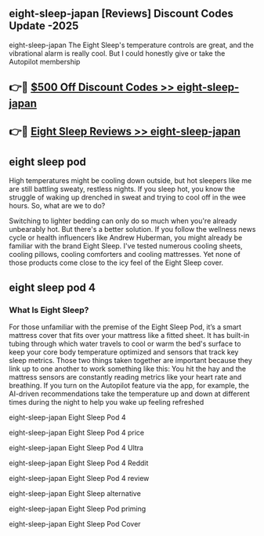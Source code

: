 ## eight-sleep-japan [Reviews​] Discount Codes Update -2025

eight-sleep-japan The Eight Sleep's temperature controls are great, and the vibrational alarm is really cool. But I could honestly give or take the Autopilot membership

## 👉🔴 [$500 Off Discount Codes >> eight-sleep-japan](http://download.freeplayer.one?title=eight-sleep-japan&ref=18-ES)

## 👉🔴 [Eight Sleep Reviews >> eight-sleep-japan](http://download.freeplayer.one?title=eight-sleep-japan&ref=18-ES)

## eight sleep pod

High temperatures might be cooling down outside, but hot sleepers like me are still battling sweaty, restless nights. If you sleep hot, you know the struggle of waking up drenched in sweat and trying to cool off in the wee hours. So, what are we to do?

Switching to lighter bedding can only do so much when you're already unbearably hot. But there's a better solution. If you follow the wellness news cycle or health influencers like Andrew Huberman, you might already be familiar with the brand Eight Sleep. I've tested numerous cooling sheets, cooling pillows, cooling comforters and cooling mattresses. Yet none of those products come close to the icy feel of the Eight Sleep cover.

## eight sleep pod 4

### What Is Eight Sleep?

For those unfamiliar with the premise of the Eight Sleep Pod, it’s a smart mattress cover that fits over your mattress like a fitted sheet. It has built-in tubing through which water travels to cool or warm the bed's surface to keep your core body temperature optimized and sensors that track key sleep metrics. Those two things taken together are important because they link up to one another to work something like this: You hit the hay and the mattress sensors are constantly reading metrics like your heart rate and breathing. If you turn on the Autopilot feature via the app, for example, the AI-driven recommendations take the temperature up and down at different times during the night to help you wake up feeling refreshed

eight-sleep-japan Eight Sleep Pod 4

eight-sleep-japan Eight Sleep Pod 4 price

eight-sleep-japan Eight Sleep Pod 4 Ultra

eight-sleep-japan Eight Sleep Pod 4 Reddit

eight-sleep-japan Eight Sleep Pod 4 review

eight-sleep-japan Eight Sleep alternative

eight-sleep-japan Eight Sleep Pod priming

eight-sleep-japan Eight Sleep Pod Cover
